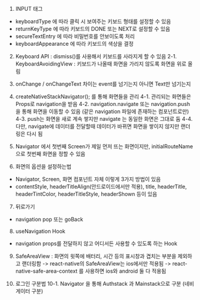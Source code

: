 1. INPUT 태그

- keyboardType 에 따라 클릭 시 보여주는 키보드 형태를 설정할 수 있음
- returnKeyType 에 따라 키보드의 DONE 또는 NEXT로 설정할 수 있음
- secureTextEntry 에 따라 비밀번호를 안보이도록 처리
- keyboardAppearance 에 따라 키보드의 색상을 결정

2. Keyboard API : dismiss()를 사용해서 키보드를 사라지게 할 수 있음
   2-1. KeyboardAvoidingView : 키보드가 나올때 화면을 가리지 않도록 화면을 위로 올림

3. onChange / onChangeText 차이는 event를 넘기는지 아니면 Text만 넘기는지

4. createNativeStackNavigator(); 를 통해 화면들을 관리
   4-1. 관리되는 화면들은 Props로 navigation을 받음
   4-2. navigation.navigate 또는 navigation.push 을 통해 화면을 이동할 수 있음
   (같은 navigation 파일에 존재하는 컴포넌트로만)
   4-3. push는 화면을 새로 계속 쌓지만 navigate 는 동일한 화면은 그대로 둠
   4-4. 다만, navigate에 데이터를 전달할때 데이터가 바뀌면 화면을 쌓이지 않지만 랜더링은 다시 됨

5. Navigator 에서 첫번째 Screen가 제일 먼저 뜨는 화면이지만,
   initialRouteName으로 첫번째 화면을 정할 수 있음

6. 화면의 옵션을 설정하는법

- Navigator, Screen, 화면 컴포넌트 자체 이렇게 3가지 방법이 있음
- contentStyle, headerTitleAlign(안드로이드에서만 적용), title, headerTitle, headerTintColor, headerTitleStyle, headerShown 등이 있음

7. 뒤로가기

- navigation pop 또는 goBack

8. useNavigation Hook

- navigation props를 전달하지 않고 어디서든 사용할 수 있도록 하는 Hook

9. SafeAreaView : 화면의 윗쪽에 배터리, 시간 등의 표시창과 겹치는 부분을 제외하고 랜더링함
   -> react-native의 SafeAreaView는 ios에서만 적용됨
   -> react-native-safe-area-context 를 사용하면 ios와 android 둘 다 적용됨

10. 로그인 구분법
    10-1. Navigator 을 통해 Authstack 과 Mainstack으로 구분 (네비게이터 구분)
